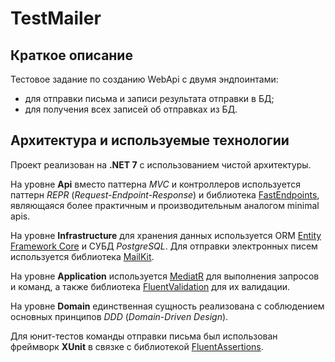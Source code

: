 ﻿# TestMailer

## Краткое описание

Тестовое задание по созданию WebApi с двумя эндпоинтами:

- для отправки письма и записи результата отправки в БД;
- для получения всех записей об отправках из БД.

## Архитектура и используемые технологии

Проект реализован на **.NET 7** с использованием чистой архитектуры.

На уровне **Api** вместо паттерна _MVC_ и контроллеров используется паттерн _REPR_ (_Request-Endpoint-Response_) и библиотека [FastEndpoints](https://fast-endpoints.com/), являющаяся более практичным и производительным аналогом minimal apis.

На уровне **Infrastructure** для хранения данных используется ORM [Entity Framework Core](https://github.com/dotnet/efcore#entity-framework-core) и СУБД _PostgreSQL_. Для отправки электронных писем используется библиотека [MailKit](https://github.com/jstedfast/MailKit).

На уровне **Application** используется [MediatR](https://github.com/jbogard/MediatR) для выполнения запросов и команд, а также библиотека [FluentValidation](https://docs.fluentvalidation.net/en/latest/) для их валидации.

На уровне **Domain** единственная сущность реализована с соблюдением основных принципов _DDD_ (_Domain-Driven Design_).

Для юнит-тестов команды отправки письма был использован фреймворк **XUnit** в связке с библиотекой [FluentAssertions](https://fluentassertions.com/).